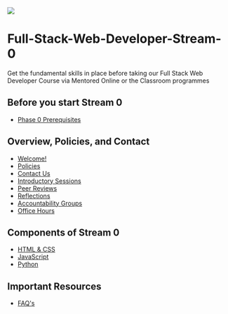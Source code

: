 <img src="https://github.com/Code-Institute-Org/Full-Stack-Web-Developer-Stream-0/blob/master/ci.png">

# Full-Stack-Web-Developer-Stream-0
Get the fundamental skills in place before taking our Full Stack Web Developer Course via  Mentored Online or the Classroom programmes


## Before you start Stream 0
- [Phase 0 Prerequisites](phase-0-prerequisites.md)

## Overview, Policies, and Contact
- [Welcome!](overview.md)
- [Policies](policies.md)
- [Contact Us](contact-and-support-list.md)
- [Introductory Sessions](intro-session.md)
- [Peer Reviews](peer-review.md)
- [Reflections](reflections.md)
- [Accountability Groups](accountability-groups.md)
- [Office Hours](office-hours.md)

## Components of Stream 0

- [HTML & CSS](html_css.md)
- [JavaScript](javascript.md)
- [Python](python.md)


## Important Resources

- [FAQ's](FAQ.md)